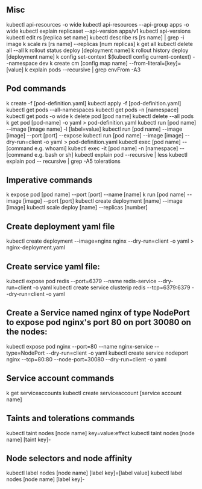 ## Misc

kubectl api-resources -o wide
kubectl api-resources --api-group apps -o wide
kubectl explain replicaset --api-version apps/v1
kubectl api-versions
kubectl edit rs [replica set name]
kubectl describe rs [rs name] | grep -i image
k scale rs [rs name] --replicas [num replicas]
k get all
kubectl delete all --all
k rollout status deploy [deployment name]
k rollout history deploy [deployment name]
k config set-context $(kubectl config current-context) --namespace dev
k create cm [config map name] --from-literal=[key]=[value]
k explain pods --recursive | grep envFrom -A3

## Pod commands

k create -f [pod-definition.yaml]
kubectl apply -f [pod-definition.yaml]
kubectl get pods --all-namespaces
kubectl get pods -n [namespace]
kubectl get pods -o wide
k delete pod [pod name]
kubectl delete --all pods
k get pod [pod-name] -o yaml > pod-definition.yaml
kubectl run [pod name] --image [image name] -l [label=value]
kubectl run [pod name] --image [image] --port [port] --expose
kubectl run [pod name] --image [image] --dry-run=client -o yaml > pod-definition.yaml
kubectl exec [pod name] -- [command e.g. whoami]
kubectl exec -it [pod name] -n [namespace] -- [command e.g. bash or sh]
kubectl explain pod --recursive | less
kubectl explain pod -- recursive | grep -A5 tolerations

## Imperative commands

k expose pod [pod name] --port [port] --name [name]
k run [pod name] --image [image] --port [port]
kubectl create deployment [name] --image [image]
kubectl scale deploy [name] --replicas [number]

## Create deployment yaml file

kubectl create deployment --image=nginx nginx --dry-run=client -o yaml > nginx-deployment.yaml

## Create service yaml file:

kubectl expose pod redis --port=6379 --name redis-service --dry-run=client -o yaml
kubectl create service clusterip redis --tcp=6379:6379 --dry-run=client -o yaml

## Create a Service named nginx of type NodePort to expose pod nginx's port 80 on port 30080 on the nodes:

kubectl expose pod nginx --port=80 --name nginx-service --type=NodePort --dry-run=client -o yaml
kubectl create service nodeport nginx --tcp=80:80 --node-port=30080 --dry-run=client -o yaml

## Service account commands

k get serviceaccounts
kubectl create serviceaccount [service account name]

## Taints and tolerations commands

kubectl taint nodes [node name] key=value:effect
kubectl taint nodes [node name] [taint key]-

## Node selectors and node affinity

kubectl label nodes [node name] [label key]=[label value]
kubectl label nodes [node name] [label key]-
